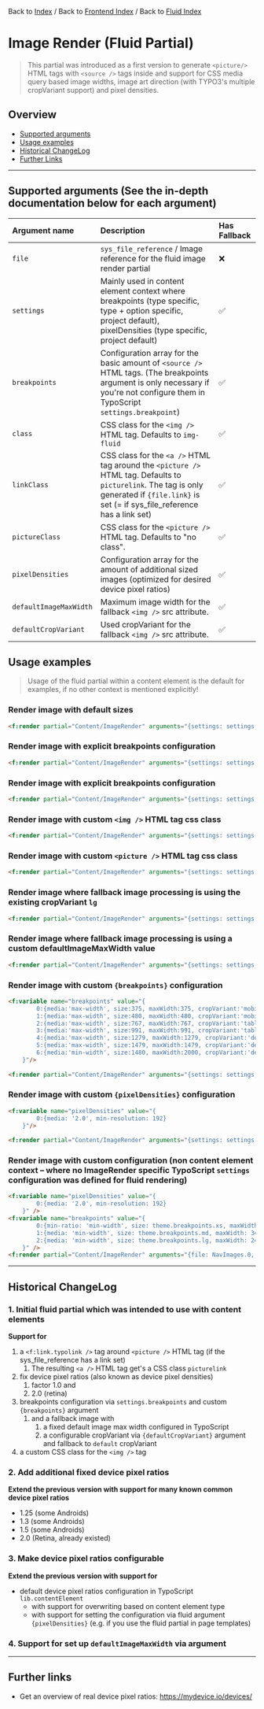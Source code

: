 Back to [Index](../../Index.md) / Back to [Frontend Index](../Index.md)
/ Back to [Fluid Index](Index.md)

# Image Render (Fluid Partial)

> This partial was introduced as a first version to generate
> `<picture/>` HTML tags with `<source />` tags inside and support for
> CSS media query based image widths, image art direction (with TYPO3's
> multiple cropVariant support) and pixel densities.

## Overview

- [Supported arguments](#supported-arguments-see-the-in-depth-documentation-below-for-each-argument)
- [Usage examples](#usage-examples)
- [Historical ChangeLog](#historical-changelog)
- [Further Links](#further-links)

---

## Supported arguments (See the in-depth documentation below for each argument)

| Argument name          | Description                                                                                                                                                                                 | Has Fallback       |
|:-----------------------|:--------------------------------------------------------------------------------------------------------------------------------------------------------------------------------------------|:-------------------|
| `file`                 | `sys_file_reference` / Image reference for the fluid image render partial                                                                                                                   | ❌                 |
| `settings`             | Mainly used in content element context where breakpoints (type specific, type + option specific, project default), pixelDensities (type specific, project default)                          | :white_check_mark: |
| `breakpoints`          | Configuration array for the basic amount of `<source />` HTML tags. (The breakpoints argument is only necessary if you're not configure them in TypoScript `settings.breakpoint`)           | :white_check_mark: |
| `class`                | CSS class for the `<img />` HTML tag. Defaults to `img-fluid`                                                                                                                               | :white_check_mark: |
| `linkClass`            | CSS class for the `<a />` HTML tag around the `<picture />` HTML tag. Defaults to `picturelink`. The tag is only generated if `{file.link}` is set (= if sys_file_reference has a link set) | :white_check_mark: |
| `pictureClass`         | CSS class for the `<picture />` HTML tag. Defaults to "no class".                                                                                                                           | :white_check_mark: |
| `pixelDensities`       | Configuration array for the amount of additional sized images (optimized for desired device pixel ratios)                                                                                   | :white_check_mark: |
| `defaultImageMaxWidth` | Maximum image width for the fallback `<img />` src attribute.                                                                                                                               | :white_check_mark: |
| `defaultCropVariant`   | Used cropVariant for the fallback `<img />` src attribute.                                                                                                                                  | :white_check_mark: |

## Usage examples

> Usage of the fluid partial within a content element is the default for
> examples, if no other context is mentioned explicitly!

### Render image with default sizes

```html
<f:render partial="Content/ImageRender" arguments="{settings: settings, file:image}"/>
```

### Render image with explicit breakpoints configuration

```html
<f:render partial="Content/ImageRender" arguments="{settings: settings, file:file, breakpoints:settings.breakpoints.default}"/>
```

### Render image with explicit breakpoints configuration

```html
<f:render partial="Content/ImageRender" arguments="{settings: settings, file:file, breakpoints:settings.breakpoints.specialconfiguration}"/>
```

### Render image with custom `<img />` HTML tag css class

```html
<f:render partial="Content/ImageRender" arguments="{settings: settings, file:file, class: 'custom-img-tag-css-class'}"/>
```

### Render image with custom `<picture />` HTML tag css class

```html
<f:render partial="Content/ImageRender" arguments="{settings: settings, file:file, pictureClass: 'custom-pciture-tag-css-class'}"/>
```

### Render image where fallback image processing is using the existing cropVariant `lg`

```html
<f:render partial="Content/ImageRender" arguments="{settings: settings, file:file, defaultCropVariant: 'lg'}"/>
```

### Render image where fallback image processing is using a custom defaultImageMaxWidth value

```html
<f:render partial="Content/ImageRender" arguments="{settings: settings, file:file, defaultImageMaxWidth: '1600'}"/>
```

### Render image with custom `{breakpoints}` configuration

```html
<f:variable name="breakpoints" value="{
        0:{media:'max-width', size:375, maxWidth:375, cropVariant:'mobile'},
        1:{media:'max-width', size:480, maxWidth:480, cropVariant:'mobile'},
        2:{media:'max-width', size:767, maxWidth:767, cropVariant:'tablet'},
        3:{media:'max-width', size:991, maxWidth:991, cropVariant:'tablet'},
        4:{media:'max-width', size:1279, maxWidth:1279, cropVariant:'default'},
        5:{media:'max-width', size:1479, maxWidth:1479, cropVariant:'default'},
        6:{media:'min-width', size:1480, maxWidth:2000, cropVariant:'default'}
    }"/>
    
<f:render partial="Content/ImageRender" arguments="{settings: settings, file:image, breakpoints:breakpoints}"/>
```

### Render image with custom `{pixelDensities}` configuration

```html
<f:variable name="pixelDensities" value="{
        0:{media: '2.0', min-resolution: 192}
    }"/>
    
<f:render partial="Content/ImageRender" arguments="{settings: settings, file:image, pixelDensities: pixelDensities}"/>
```

### Render image with custom configuration (non content element context – where no ImageRender specific TypoScript `settings` configuration was defined for fluid rendering)

```html
<f:variable name="pixelDensities" value="{
        0:{media: '2.0', min-resolution: 192}
    }" />
<f:variable name="breakpoints" value="{
        0:{min-ratio: 'min-width', size: theme.breakpoints.xs, maxWidth: 360, cropVariant: 'xs'},
        1:{media: 'min-width', size: theme.breakpoints.md, maxWidth: 340, cropVariant: 'md'},
        2:{media: 'min-width', size: theme.breakpoints.lg, maxWidth: 240, cropVariant: 'lg'}
    }" />
<f:render partial="Content/ImageRender" arguments="{file: NavImages.0, breakpoints:breakpoints, defaultImageMaxWidth: 360, pixelDensities:pixelDensities}" />
```

---

## Historical ChangeLog

### 1. Initial fluid partial which was intended to use with content elements

**Support for**
1. a `<f:link.typolink />` tag around `<picture />` HTML tag (if the
   sys_file_reference has a link set)
   1. The resulting `<a />` HTML tag get's a CSS class `picturelink`
2. fix device pixel ratios (also known as device pixel densities)
   1. factor 1.0 and
   2. 2.0 (retina)
3. breakpoints configuration via `settings.breakpoints` and custom
   `{breakpoints}` argument
   1. and a fallback image with
      1. a fixed default image max width configured in TypoScript
      2. a configurable cropVariant via `{defaultCropVariant}` argument
         and fallback to `default` cropVariant
4. a custom CSS class for the `<img />` tag

### 2. Add additional fixed device pixel ratios

**Extend the previous version with support for many known common device
pixel ratios**
- 1.25 (some Androids)
- 1.3 (some Androids)
- 1.5 (some Androids)
- 2.0 (Retina, already existed)

### 3. Make device pixel ratios configurable

**Extend the previous version with support for**
- default device pixel ratios configuration in TypoScript
  `lib.contentElement`
  - with support for overwriting based on content element type
  - with support for setting the configuration via fluid argument
    `{pixelDensities}` (e.g. if you use the fluid partial in page
    templates)

### 4. Support for set up `defaultImageMaxWidth` via argument

---

## Further links

- Get an overview of real device pixel ratios:
  https://mydevice.io/devices/
